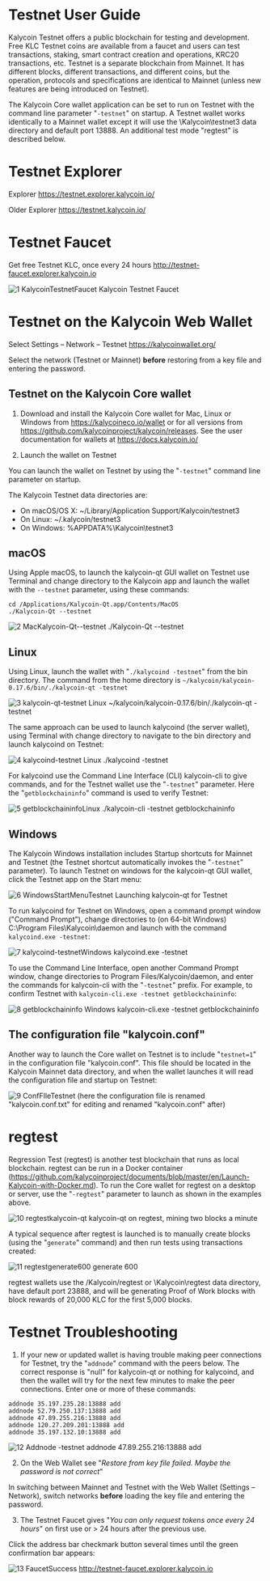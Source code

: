 # Testnet User Guide

Kalycoin Testnet offers a public blockchain for testing and development. Free KLC Testnet coins are available from a faucet and users can test transactions, staking, smart contract creation and operations, KRC20 transactions, etc. Testnet is a separate blockchain from Mainnet. It has different blocks, different transactions, and different coins, but the operation, protocols and specifications are identical to Mainnet (unless new features are being introduced on Testnet).

The Kalycoin Core wallet application can be set to run on Testnet with the command line parameter "`-testnet`" on startup. A Testnet wallet works identically to a Mainnet wallet except it will use the \Kalycoin\testnet3 data directory and default port 13888. An additional test mode "regtest" is described below.

# Testnet Explorer

Explorer https://testnet.explorer.kalycoin.io/

Older Explorer https://testnet.kalycoin.io/

# Testnet Faucet

Get free Testnet KLC, once every 24 hours http://testnet-faucet.explorer.kalycoin.io

![1 KalycoinTestnetFaucet](https://user-images.githubusercontent.com/29760787/60824430-92590b00-a177-11e9-87bb-b351e0ac60f2.jpg)
 Kalycoin Testnet Faucet

# Testnet on the Kalycoin Web Wallet

Select Settings – Network – Testnet https://kalycoinwallet.org/

Select the network (Testnet or Mainnet) **before** restoring from a key file and entering the password.

## Testnet on the Kalycoin Core wallet

1. Download and install the Kalycoin Core wallet for Mac, Linux or Windows from https://kalycoineco.io/wallet or for all versions from https://github.com/kalycoinproject/kalycoin/releases. See the user documentation for wallets at https://docs.kalycoin.io/

2. Launch the wallet on Testnet

You can launch the wallet on Testnet by using the "`-testnet`" command line parameter on startup.

The Kalycoin Testnet data directories are:

* On macOS/OS X: ~/Library/Application Support/Kalycoin/testnet3
* On Linux: ~/.kalycoin/testnet3
* On Windows: %APPDATA%\Kalycoin\testnet3

## macOS

Using Apple macOS, to launch the kalycoin-qt GUI wallet on Testnet use Terminal and change directory to the Kalycoin app and launch the wallet with the `--testnet` parameter, using these commands:

```
cd /Applications/Kalycoin-Qt.app/Contents/MacOS
./Kalycoin-Qt --testnet
```

![2 MacKalycoin-Qt--testnet](https://user-images.githubusercontent.com/29760787/60824431-92590b00-a177-11e9-93f1-2badaa168ef0.jpg)
./Kalycoin-Qt --testnet

## Linux

Using Linux, launch the wallet with "`./kalycoind -testnet`" from the bin directory. The command from the home directory is
`~/kalycoin/kalycoin-0.17.6/bin/./kalycoin-qt -testnet`

![3 kalycoin-qt-testnet Linux](https://user-images.githubusercontent.com/29760787/60824432-92590b00-a177-11e9-94f4-b6c83bfa68d0.jpg) 
~/kalycoin/kalycoin-0.17.6/bin/./kalycoin-qt -testnet

The same approach can be used to launch kalycoind (the server wallet), using Terminal with change directory to navigate to the bin directory and launch kalycoind on Testnet:

![4 kalycoind-testnet Linux](https://user-images.githubusercontent.com/29760787/60824433-92f1a180-a177-11e9-830c-0a8ac8e6d48f.jpg)
./kalycoind -testnet

For kalycoind use the Command Line Interface (CLI) kalycoin-cli to give commands, and for the Testnet wallet use the "`-testnet`" parameter. Here the "`getblockchaininfo`" command is used to verify Testnet:

![5 getblockchaininfoLinux](https://user-images.githubusercontent.com/29760787/60824434-92f1a180-a177-11e9-9a3e-b198f75e2d49.jpg)
./kalycoin-cli -testnet getblockchaininfo

## Windows

The Kalycoin Windows installation includes Startup shortcuts for Mainnet and Testnet (the Testnet shortcut automatically invokes the "`-testnet`" parameter). To launch Testnet on windows for the kalycoin-qt GUI wallet, click the Testnet app on the Start menu:

![6 WindowsStartMenuTestnet](https://user-images.githubusercontent.com/29760787/60824416-908f4780-a177-11e9-8433-05eb61fd3b5b.jpg)
Launching kalycoin-qt for Testnet

To run kalycoind for Testnet on Windows, open a command prompt window ("Command Prompt"), change directories to (on 64-bit Windows) C:\Program Files\Kalycoin\daemon and launch with the command `kalycoind.exe -testnet`:

![7 kalycoind-testnetWindows](https://user-images.githubusercontent.com/29760787/60824417-908f4780-a177-11e9-9552-95dcc5dbf2a9.jpg)
 kalycoind.exe -testnet

To use the Command Line Interface, open another Command Prompt window, change directories to Program Files/Kalycoin/daemon, and enter the commands for kalycoin-cli with the "`-testnet`" prefix. For example, to confirm Testnet with `kalycoin-cli.exe -testnet getblockchaininfo`:

![8 getblockchaininfo Windows](https://user-images.githubusercontent.com/29760787/60824418-9127de00-a177-11e9-9b04-6950bf428c23.jpg)
kalycoin-cli.exe -testnet getblockchaininfo

## The configuration file "kalycoin.conf"

Another way to launch the Core wallet on Testnet is to include "`testnet=1`" in the configuration file "kalycoin.conf". This file should be located in the Kalycoin Mainnet data directory, and when the wallet launches it will read the configuration file and startup on Testnet:

![9 ConfFIleTestnet](https://user-images.githubusercontent.com/29760787/60824421-9127de00-a177-11e9-972f-e066916747ae.jpg)
(here the configuration file is renamed "kalycoin.conf.txt" for editing and renamed "kalycoin.conf" after)

# regtest

Regression Test (regtest) is another test blockchain that runs as local blockchain. regtest can be run in a Docker container (https://github.com/kalycoinproject/documents/blob/master/en/Launch-Kalycoin-with-Docker.md). To run the Core wallet for regtest on a desktop or server, use the "`-regtest`" parameter to launch as shown in the examples above.

![10 regtestkalycoin-qt](https://user-images.githubusercontent.com/29760787/60824422-91c07480-a177-11e9-97c6-7ae4f5c5b33d.jpg)
kalycoin-qt on regtest, mining two blocks a minute

A typical sequence after regtest is launched is to manually create blocks (using the "`generate`" command) and then run tests using transactions created:

![11 regtestgenerate600](https://user-images.githubusercontent.com/29760787/60824423-91c07480-a177-11e9-891c-b5cc8aefabff.jpg)
generate 600

regtest wallets use the /Kalycoin/regtest or \Kalycoin\regtest data directory, have default port 23888, and will be generating Proof of Work blocks with block rewards of 20,000 KLC for the first 5,000 blocks.

# Testnet Troubleshooting

1. If your new or updated wallet is having trouble making peer connections for Testnet, try the "`addnode`" command with the peers below. The correct response is "null" for kalycoin-qt or nothing for kalycoind, and then the wallet will try for the next few minutes to make the peer connections. Enter one or more of these commands:

```
addnode 35.197.235.28:13888 add
addnode 52.79.250.137:13888 add
addnode 47.89.255.216:13888 add
addnode 120.27.209.201:13888 add
addnode 35.197.132.10:13888 add
```
 
![12 Addnode](https://user-images.githubusercontent.com/29760787/60824425-91c07480-a177-11e9-918d-3c6ae2db609b.jpg)
-testnet addnode 47.89.255.216:13888 add

2. On the Web Wallet see "*Restore from key file failed. Maybe the password is not correct*"

In switching between Mainnet and Testnet with the Web Wallet (Settings – Network), switch networks **before** loading the key file and entering the password.

3. The Testnet Faucet gives "*You can only request tokens once every 24 hours*" on first use or > 24 hours after the previous use.

Click the address bar checkmark button several times until the green confirmation bar appears:

![13 FaucetSuccess](https://user-images.githubusercontent.com/29760787/60824426-91c07480-a177-11e9-8dfb-a6b534a60500.jpg) 
http://testnet-faucet.explorer.kalycoin.io


